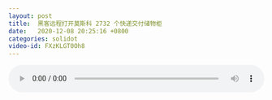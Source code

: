 ```yaml
---
layout: post
title:  黑客远程打开莫斯科 2732 个快递交付储物柜
date:   2020-12-08 20:25:16 +0800
categories: solidot
video-id: FXzKLGT0Oh8
---
```


<audio src="/assets/2638b6881711e86ac307acc8de753c0c.mp3" style="width: 100%;" controls></audio>

